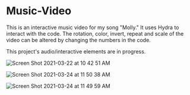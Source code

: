# Music-Video
This is an interactive music video for my song "Molly." It uses Hydra to interact with the code. The rotation, color, invert, repeat and scale of the video can be altered by changing the numbers in the code.  

This project's audio/interactive elements are in progress. 

![Screen Shot 2021-03-22 at 10 42 51 AM](https://user-images.githubusercontent.com/78500088/112342087-f5fad300-8c8f-11eb-94ce-9401141845b3.png)

![Screen Shot 2021-03-24 at 11 50 38 AM](https://user-images.githubusercontent.com/78500088/112351158-a7e9cd80-8c97-11eb-910b-360cf31b252f.png)

![Screen Shot 2021-03-24 at 11 49 59 AM](https://user-images.githubusercontent.com/78500088/112351174-aae4be00-8c97-11eb-9c59-624e6dde0e26.png)

